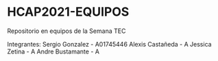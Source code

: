 # HCAP2021-EQUIPOS
Repositorio en equipos de la Semana TEC

Integrantes:
Sergio Gonzalez - A01745446
Alexis Castañeda - A
Jessica Zetina -  A
Andre Bustamante - A

